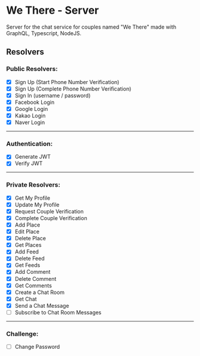 # We There - Server

Server for the chat service for couples named "We There" made with GraphQL, Typescript, NodeJS.

## Resolvers

### Public Resolvers:

- [x] Sign Up (Start Phone Number Verification)
- [x] Sign Up (Complete Phone Number Verification)
- [x] Sign In (username / password)
- [x] Facebook Login
- [x] Google Login
- [x] Kakao Login
- [x] Naver Login

---

### Authentication:

- [x] Generate JWT
- [x] Verify JWT

---

### Private Resolvers:

- [x] Get My Profile
- [x] Update My Profile
- [x] Request Couple Verification
- [x] Complete Couple Verification
- [x] Add Place
- [x] Edit Place
- [x] Delete Place
- [x] Get Places
- [x] Add Feed
- [x] Delete Feed
- [x] Get Feeds
- [x] Add Comment
- [x] Delete Comment
- [x] Get Comments
- [x] Create a Chat Room
- [x] Get Chat
- [x] Send a Chat Message
- [ ] Subscribe to Chat Room Messages

---

### Challenge:

- [ ] Change Password
